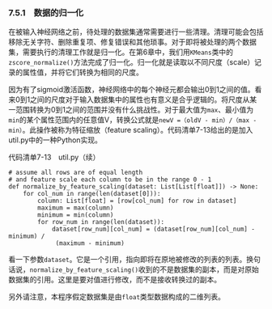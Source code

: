 ### 7.5.1　数据的归一化

在被输入神经网络之前，待处理的数据集通常需要进行一些清理。清理可能会包括移除无关字符、删除重复项、修复错误和其他琐事。对于即将被处理的两个数据集，需要执行的清理工作就是归一化。在第6章中，我们用`KMeans`类中的`zscore_normalize()`方法完成了归一化。归一化就是读取以不同尺度（scale）记录的属性值，并将它们转换为相同的尺度。

因为有了sigmoid激活函数，神经网络中的每个神经元都会输出0到1之间的值。看来0到1之间的尺度对于输入数据集中的属性也有意义是合乎逻辑的。将尺度从某一范围转换为0到1之间的范围并没有什么挑战性。对于最大值为`max`、最小值为`min`的某个属性范围内的任意值V，转换公式就是`newV =（oldV - min）/（max - min）`。此操作被称为特征缩放（feature scaling）。代码清单7-13给出的是加入util.py中的一种Python实现。

代码清单7-13　util.py（续）

```
# assume all rows are of equal length
# and feature scale each column to be in the range 0 - 1
def normalize_by_feature_scaling(dataset: List[List[float]]) -> None:
    for col_num in range(len(dataset[0])):
        column: List[float] = [row[col_num] for row in dataset]
        maximum = max(column)
        minimum = min(column)
        for row_num in range(len(dataset)):
            dataset[row_num][col_num] = (dataset[row_num][col_num] - minimum) / 
             (maximum - minimum)
```

看一下参数`dataset`。它是一个引用，指向即将在原地被修改的列表的列表。换句话说，`normalize_by_feature_scaling()`收到的不是数据集的副本，而是对原始数据集的引用。这里是要对值进行修改，而不是接收转换过的副本。

另外请注意，本程序假定数据集是由`float`类型数据构成的二维列表。